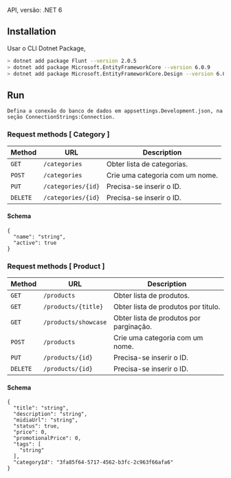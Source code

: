 API, versão: .NET 6

## Installation

Usar o CLI Dotnet Package, 

```bash
> dotnet add package Flunt --version 2.0.5
> dotnet add package Microsoft.EntityFrameworkCore --version 6.0.9
> dotnet add package Microsoft.EntityFrameworkCore.Design --version 6.0.9
```
## Run
```
Defina a conexão do banco de dados em appsettings.Development.json, na seção ConnectionStrings:Connection.
```


### Request methods [ Category ] 

| Method   | URL                                      | Description                              |
| -------- | ---------------------------------------- | ---------------------------------------- |
| `GET`    | `/categories`                            | Obter lista de categorias.               |
| `POST`   | `/categories`                            | Crie uma categoria com um nome.          |
| `PUT`    | `/categories/{id}`                       | Precisa-se inserir o ID.                 |
| `DELETE` | `/categories/{id}`                       | Precisa-se inserir o ID.                 |

#### Schema

```
{
  "name": "string",
  "active": true
}
```

### Request methods [ Product ] 

| Method   | URL                                      | Description                              |
| -------- | ---------------------------------------- | ---------------------------------------- |
| `GET`    | `/products`                              | Obter lista de produtos.                 |
| `GET`    | `/products/{title}`                      | Obter lista de produtos por titulo.      |
| `GET`    | `/products/showcase`                     | Obter lista de produtos por parginação.  |
| `POST`   | `/products`                              | Crie uma categoria com um nome.          |
| `PUT`    | `/products/{id}`                         | Precisa-se inserir o ID.                 |
| `DELETE` | `/products/{id}`                         | Precisa-se inserir o ID.                 |


#### Schema

```
{
  "title": "string",
  "description": "string",
  "midiaUrl": "string",
  "status": true,
  "price": 0,
  "promotionalPrice": 0,
  "tags": [
    "string"
  ],
  "categoryId": "3fa85f64-5717-4562-b3fc-2c963f66afa6"
}
```
